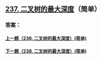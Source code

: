 ## [237. 二叉树的最大深度](https://leetcode-cn.com/problems/merge-two-sorted-lists/)（简单）





### 答案：



#### [上一题（236. 二叉树的最大深度）(简单)](https://github.com/sdwwld/leetCode/blob/master/src/main/java/com/wld/java/leetcode/leetCode0236.md)

#### [下一题（238. 二叉树的最大深度）(简单)](https://github.com/sdwwld/leetCode/blob/master/src/main/java/com/wld/java/leetcode/leetCode0238.md)